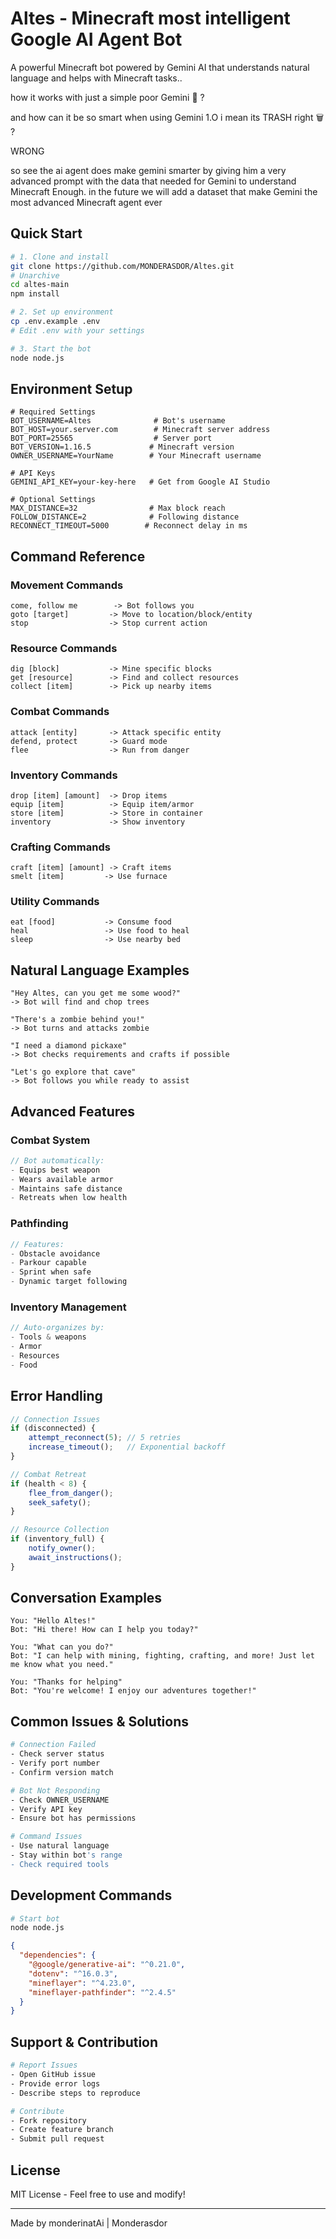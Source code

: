 # Altes - Minecraft most intelligent Google AI Agent Bot

A powerful Minecraft bot powered by Gemini AI that understands natural language and helps with Minecraft tasks..

how it works with just a simple poor Gemini 💩 ?

and how can it be so smart when using Gemini 1.O i mean its TRASH right 🗑️ ?


WRONG

so see the ai agent does make gemini smarter by giving him a  very advanced prompt with the data that needed for Gemini to understand Minecraft Enough. in the future we will add a dataset that make Gemini the most advanced Minecraft agent ever 

## Quick Start

```bash
# 1. Clone and install
git clone https://github.com/MONDERASDOR/Altes.git
# Unarchive
cd altes-main
npm install

# 2. Set up environment
cp .env.example .env
# Edit .env with your settings

# 3. Start the bot
node node.js
```

## Environment Setup

```env
# Required Settings
BOT_USERNAME=Altes              # Bot's username
BOT_HOST=your.server.com        # Minecraft server address
BOT_PORT=25565                  # Server port
BOT_VERSION=1.16.5             # Minecraft version
OWNER_USERNAME=YourName        # Your Minecraft username

# API Keys
GEMINI_API_KEY=your-key-here   # Get from Google AI Studio

# Optional Settings
MAX_DISTANCE=32                # Max block reach
FOLLOW_DISTANCE=2              # Following distance
RECONNECT_TIMEOUT=5000        # Reconnect delay in ms
```

## Command Reference

### Movement Commands
```
come, follow me        -> Bot follows you
goto [target]         -> Move to location/block/entity
stop                  -> Stop current action
```

### Resource Commands
```
dig [block]           -> Mine specific blocks
get [resource]        -> Find and collect resources
collect [item]        -> Pick up nearby items
```

### Combat Commands
```
attack [entity]       -> Attack specific entity
defend, protect       -> Guard mode
flee                  -> Run from danger
```

### Inventory Commands
```
drop [item] [amount]  -> Drop items
equip [item]          -> Equip item/armor
store [item]          -> Store in container
inventory             -> Show inventory
```

### Crafting Commands
```
craft [item] [amount] -> Craft items
smelt [item]         -> Use furnace
```

### Utility Commands
```
eat [food]           -> Consume food
heal                 -> Use food to heal
sleep                -> Use nearby bed
```

## Natural Language Examples

```
"Hey Altes, can you get me some wood?"
-> Bot will find and chop trees

"There's a zombie behind you!"
-> Bot turns and attacks zombie

"I need a diamond pickaxe"
-> Bot checks requirements and crafts if possible

"Let's go explore that cave"
-> Bot follows you while ready to assist
```

## Advanced Features

### Combat System
```javascript
// Bot automatically:
- Equips best weapon
- Wears available armor
- Maintains safe distance
- Retreats when low health
```

### Pathfinding
```javascript
// Features:
- Obstacle avoidance
- Parkour capable
- Sprint when safe
- Dynamic target following
```

### Inventory Management
```javascript
// Auto-organizes by:
- Tools & weapons
- Armor
- Resources
- Food
```

## Error Handling

```javascript
// Connection Issues
if (disconnected) {
    attempt_reconnect(5); // 5 retries
    increase_timeout();   // Exponential backoff
}

// Combat Retreat
if (health < 8) {
    flee_from_danger();
    seek_safety();
}

// Resource Collection
if (inventory_full) {
    notify_owner();
    await_instructions();
}
```

## Conversation Examples

```
You: "Hello Altes!"
Bot: "Hi there! How can I help you today?"

You: "What can you do?"
Bot: "I can help with mining, fighting, crafting, and more! Just let me know what you need."

You: "Thanks for helping"
Bot: "You're welcome! I enjoy our adventures together!"
```

## Common Issues & Solutions

```bash
# Connection Failed
- Check server status
- Verify port number
- Confirm version match

# Bot Not Responding
- Check OWNER_USERNAME
- Verify API key
- Ensure bot has permissions

# Command Issues
- Use natural language
- Stay within bot's range
- Check required tools
```

## Development Commands

```bash
# Start bot
node node.js

```


```json
{
  "dependencies": {
    "@google/generative-ai": "^0.21.0",
    "dotenv": "^16.0.3",
    "mineflayer": "^4.23.0",
    "mineflayer-pathfinder": "^2.4.5"
  }
}
```

## Support & Contribution

```bash
# Report Issues
- Open GitHub issue
- Provide error logs
- Describe steps to reproduce

# Contribute
- Fork repository
- Create feature branch
- Submit pull request
```

## License

MIT License - Feel free to use and modify!

---
Made by monderinatAi | Monderasdor
